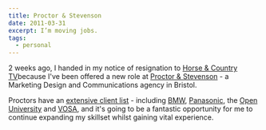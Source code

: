```yaml
---
title: Proctor & Stevenson
date: 2011-03-31
excerpt: I’m moving jobs.
tags:
  - personal
---
```


2 weeks ago, I handed in my notice of resignation to
[Horse & Country TV](http://horseandcountry.tv)because I've been offered a new
role at [Proctor & Stevenson](http://proctors.co.uk) - a Marketing Design and
Communications agency in Bristol.

Proctors have an [extensive client list](http://www.proctors.co.uk/clients) -
including [BMW](http://www.proctors.co.uk/clients/bmw-financial-services),
[Panasonic](http://www.proctors.co.uk/clients/panasonic), the
[Open University](http://www.proctors.co.uk/clients/open-university) and
[VOSA](http://www.proctors.co.uk/clients/vosa), and it's going to be a fantastic
opportunity for me to continue expanding my skillset whilst gaining vital
experience.
